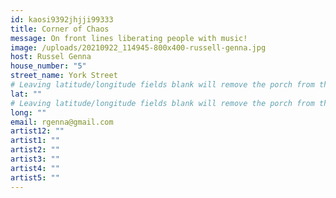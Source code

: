 ```yaml
---
id: kaosi9392jhjji99333
title: Corner of Chaos
message: On front lines liberating people with music!
image: /uploads/20210922_114945-800x400-russell-genna.jpg
host: Russel Genna
house_number: "5"
street_name: York Street
# Leaving latitude/longitude fields blank will remove the porch from the Porchfest map.
lat: ""
# Leaving latitude/longitude fields blank will remove the porch from the Porchfest map.
long: ""
email: rgenna@gmail.com
artist12: ""
artist1: ""
artist2: ""
artist3: ""
artist4: ""
artist5: ""
---
```

